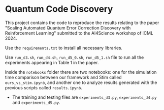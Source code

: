 # Quantum Code Discovery

This project contains the code to reproduce the results relating to the paper "Scaling Automated Quantum Error Correction Discovery with Reinforcement Learning" submitted to the AI4Science workshop of ICML 2024.

Use the `requirements.txt` to install all necessary libraries.

Use `run_d3.sh`, `run_d4.sh`, `run_d5_0.sh`, `run_d5_1.sh` file to run all the experiments appearing in Table 1 in the paper.

Inside the `notebooks` folder there are two notebooks: one for the simulation time comparison between our framework and Stim called `ours_vs_stim.ipynb`, and another one to analyze results generated with the previous scripts called `results.ipynb`.

* The training and testing files are `experiments_d3.py`, `experiments_d4.py` and `experiments_d5.py`.
